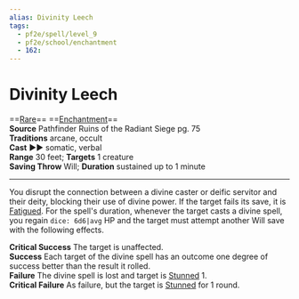 ```yaml
---
alias: Divinity Leech 
tags:
  - pf2e/spell/level_9
  - pf2e/school/enchantment
  - 162:
---
```


# Divinity Leech

==[Rare](../../../Traits/Rare.md)== ==[Enchantment](../../../Traits/Enchantment.md)==  
__Source__ Pathfinder Ruins of the Radiant Siege pg. 75  
**Traditions** arcane, occult  
**Cast** ►► somatic, verbal  
**Range** 30 feet; **Targets** 1 creature  
**Saving Throw** Will; **Duration** sustained up to 1 minute

---

You disrupt the connection between a divine caster or deific servitor and their deity, blocking their use of divine power. If the target fails its save, it is [Fatigued](../../../Conditions/Fatigued.md). For the spell's duration, whenever the target casts a divine spell, you regain `dice: 6d6|avg` HP and the target must attempt another Will save with the following effects.

**Critical Success** The target is unaffected.  
**Success** Each target of the divine spell has an outcome one degree of success better than the result it rolled.  
**Failure** The divine spell is lost and target is [Stunned](../../../Conditions/Stunned.md) 1.  
**Critical Failure** As failure, but the target is [Stunned](../../../Conditions/Stunned.md) for 1 round.
